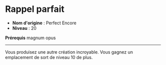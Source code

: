 # Rappel parfait

 * **Nom d'origine** : Perfect Encore
 * **Niveau** : 20


<p><strong>Prérequis</strong> magnum opus</p>
<hr>
<p>Vous produisez une autre création incroyable. Vous gagnez un emplacement de sort de niveau 10 de plus.</p>